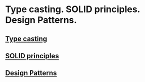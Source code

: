 # Type casting. SOLID principles. Design Patterns.

## [Type casting](https://github.com/GeorgiTerziev02/Object-oriented_programming_FMI/edit/main/Sem.%2015/README.md)

## [SOLID principles](https://github.com/GeorgiTerziev02/Object-oriented_programming_FMI/edit/main/Sem.%2015/README.md)

## [Design Patterns](https://github.com/GeorgiTerziev02/Object-oriented_programming_FMI/edit/main/Sem.%2015/README.md)
